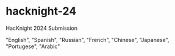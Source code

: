 # hacknight-24
HacKnight 2024 Submission


"English",
"Spanish",
"Russian",
"French",
"Chinese",
"Japanese",
"Portugese",
"Arabic"